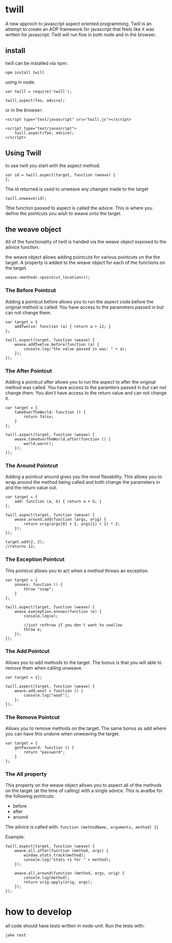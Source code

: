 # twill

A new approch to javascript aspect oriented programming.  Twill is an attempt to create
an AOP framework for javascript that feels like it was written for javascript. Twill
will run fine in both node and in the browser.

## install

twill can be installed via npm:

    npm install twill

using in node:

    var twill = require('twill');

    twill.aspect(foo, advice);

or in the browser:

    <script type="text/javascript" src="twill.js"></script>

    <script type="text/javascript">
        twill.aspect(foo, advice);
    </script>

## Using Twill

to use twill you start with the aspect method.

    var id = twill.aspect(target, function (weave) {
    };

The id returned is used to unweave any changes made to the target 

    twill.unweave(id);

Tthe function passed to aspect is called the advice.  This is where
you define the pointcuts you wish to weave onto the target.

## the weave object

All of the functionality of twill is handed via the weave object exposed
to the advice function.

the weave object allows adding pointcuts for various pointcuts on the
the target. A property is added to the weave object for each of the 
functions on the target.

    weave.<method>.<pointcut_location>();

### The Before Pointcut

Adding a pointcut before allows you to run the aspect code before the original method 
is called. You have access to the parameters passed in but can not change them.

    var target = {
        addTwelve: function (a) { return a + 12; }
    };

    twill.aspect(target, function (weave) {
        weave.addTwelve.before(function (a) {
            console.log("the value passed in was: " + a);
        });
    });

### The After Pointcut

Adding a pointcut after allows you to run the aspect to after the original method was called.
You have access to the paramters passed in but can not change them.  You don't have access to the
return value and can not change it.

    var target = {
        takeOverTheWorld: function () {
            return false;
        }
    };

    twill.aspect(target, function (weave) {
        weave.takeOverTheWorld.after(function () {
            world.warn();
        });
    });

### The Around Pointcut

Adding a pointcut around gives you the most flexability. This allows you to wrap around
the method being called and both change the parameters in and the return value out.

    var target = {
        add: function (a, b) { return a + b; } 
    };

    twill.aspect(target, function (weave) {
        weave.around.add(function (args, orig) {
            return orig(args[0] + 1, args[1] + 1) * 2;
        });
    });

    target.add(2, 2);
    //returns 12;

### The Exception Pointcut

This pointcut allows you to act when a method throws an exception.

    var target = {
        onnoes: function () {
            throw "snap";
        }
    };

    twill.aspect(target, function (weave) {
        weave.exeception.onnoes(function (e) {
            console.log(e);
    
            //just rethrow if you don't want to swallow
            throw e;
        });
    });
    
### The Add Pointcut

Allows you to add methods to the target. The bonus is that you will 
able to remove them when calling unweave.

    var target = {};

    twill.aspect(target, function (weave) {
        weave.add.woot = function () {
            console.log("woot");
        };
    });

### The Remove Pointcut

Allows you to remove methods on the target. The same bonus as add
where you can have this undone when unweaving the target.

    var target = {
        getPassword: function () {
            return "password";
        }
    };

### The All property

This property on the weave object allows you to aspect all
of the methods on the target (at the time of calling) with
a single advice.  This is availbe for the following pointcuts:
 * before
 * after
 * around

The advice is called with: `function (methodName, arguments, method) {}`

Example:

    twill.aspect(target, function (weave) {
        weave.all.after(function (method, args) {
            window.stats.track(method);
            console.log("stats +1 for " + method);
        });

        weave.all.around(function (method, args, orig) {
            console.log(method);
            return orig.apply(orig, args);
        });
    });

# how to develop

all code should have tests written in node-unit. Run the tests with:

    jake test


